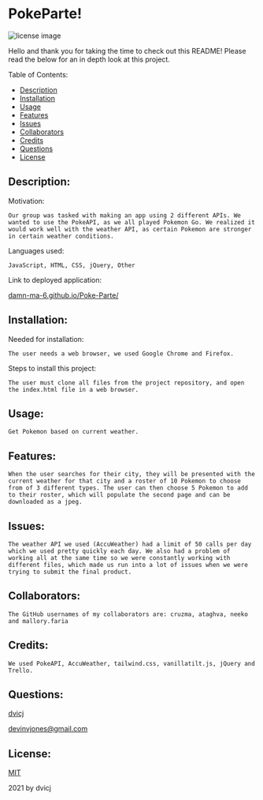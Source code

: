 
# PokeParte!

![license image](https://img.shields.io/static/v1?label=license&message=MIT&color=lightgrey)

Hello and thank you for taking the time to check out this README! Please read the below for an in
depth look at this project. 

Table of Contents: 

* [Description](#description)
* [Installation](#installation)
* [Usage](#usage)
* [Features](#features)
* [Issues](#issues)
* [Collaborators](#collaborators)
* [Credits](#credits)
* [Questions](#questions)
* [License](#license)

## Description: 

Motivation: 

    Our group was tasked with making an app using 2 different APIs. We wanted to use the PokeAPI, as we all played Pokemon Go. We realized it would work well with the weather API, as certain Pokemon are stronger in certain weather conditions.

Languages used: 

    JavaScript, HTML, CSS, jQuery, Other

Link to deployed application:

[damn-ma-6.github.io/Poke-Parte/](damn-ma-6.github.io/Poke-Parte/)
  
## Installation: 

Needed for installation: 

    The user needs a web browser, we used Google Chrome and Firefox.

Steps to install this project: 

    The user must clone all files from the project repository, and open the index.html file in a web browser.
  
## Usage:

    Get Pokemon based on current weather. 
  
## Features: 

    When the user searches for their city, they will be presented with the current weather for that city and a roster of 10 Pokemon to choose from of 3 different types. The user can then choose 5 Pokemon to add to their roster, which will populate the second page and can be downloaded as a jpeg.

## Issues: 
  
    The weather API we used (AccuWeather) had a limit of 50 calls per day which we used pretty quickly each day. We also had a problem of working all at the same time so we were constantly working with different files, which made us run into a lot of issues when we were trying to submit the final product.

## Collaborators: 

    The GitHub usernames of my collaborators are: cruzma, ataghva, neeko and mallory.faria

## Credits:

    We used PokeAPI, AccuWeather, tailwind.css, vanillatilt.js, jQuery and Trello.
  
## Questions:

[dvicj](www.github.com/dvicj)

[devinvjones@gmail.com](mailto:devinvjones@gmail.com)

## License: 

[MIT](opensource.org/license/MIT)

2021 by dvicj
